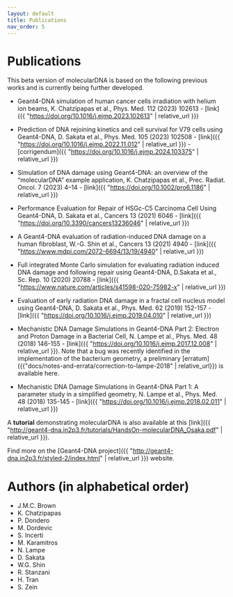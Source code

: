 ```yaml
---
layout: default
title: Publications
nav_order: 5
---
```


# Publications
This beta version of molecularDNA is based on the following previous works and is currently being further developed.

- Geant4-DNA simulation of human cancer cells irradiation with helium ion beams, K. Chatzipapas et al., Phys. Med. 112 (2023) 102613 - [link]({{ "https://doi.org/10.1016/j.ejmp.2023.102613" | relative_url }})

- Prediction of DNA rejoining kinetics and cell survival for V79 cells using Geant4-DNA, D. Sakata et al., Phys. Med. 105 (2023) 102508 - [link]({{ "https://doi.org/10.1016/j.ejmp.2022.11.012" | relative_url }}) - [corrigendum]({{ "https://doi.org/10.1016/j.ejmp.2024.103375" | relative_url }})

- Simulation of DNA damage using Geant4-DNA: an overview of the “molecularDNA” example application, K. Chatzipapas et al., Prec. Radiat. Oncol. 7 (2023) 4–14 - [link]({{ "https://doi.org/10.1002/pro6.1186" | relative_url }})

- Performance Evaluation for Repair of HSGc-C5 Carcinoma Cell Using Geant4-DNA, D. Sakata et al., Cancers 13 (2021) 6046 - [link]({{ "https://doi.org/10.3390/cancers13236046" | relative_url }})

- A Geant4-DNA evaluation of radiation-induced DNA damage on a human fibroblast, W.-G. Shin et al., Cancers 13 (2021) 4940 - [link]({{ "https://www.mdpi.com/2072-6694/13/19/4940" | relative_url }})

- Full integrated Monte Carlo simulation for evaluating radiation induced DNA damage and following repair using Geant4-DNA, D.Sakata et al., Sc. Rep. 10 (2020) 20788 - [link]({{ "https://www.nature.com/articles/s41598-020-75982-x" | relative_url }})

- Evaluation of early radiation DNA damage in a fractal cell nucleus model using Geant4-DNA, D. Sakata et al., Phys. Med. 62 (2019) 152-157 - [link]({{ "https://doi.org/10.1016/j.ejmp.2019.04.010" | relative_url }})

- Mechanistic DNA Damage Simulations in Geant4-DNA Part 2: Electron and Proton Damage in a Bacterial Cell, N. Lampe et al., Phys. Med. 48 (2018) 146-155 - [link]({{ "https://doi.org/10.1016/j.ejmp.2017.12.008" | relative_url }}). Note that a bug was recently identified in the implementation of the bacterium geometry, a preliminary [erratum]({{"docs/notes-and-errata/correction-to-lampe-2018" | relative_url}}) is available here.

- Mechanistic DNA Damage Simulations in Geant4-DNA Part 1: A parameter study in a simplified geometry, N. Lampe et al., Phys. Med. 48 (2018) 135-145 - [link]({{ "https://doi.org/10.1016/j.ejmp.2018.02.011" | relative_url }})

A **tutorial** demonstrating molecularDNA is also available at this [link]({{ "http://geant4-dna.in2p3.fr/tutorials/HandsOn-molecularDNA_Osaka.pdf" | relative_url }}).

Find more on the [Geant4-DNA project]({{ "http://geant4-dna.in2p3.fr/styled-2/index.html" | relative_url }}) website.

# Authors (in alphabetical order)

- J.M.C. Brown
- K. Chatzipapas
- P. Dondero
- M. Dordevic
- S. Incerti
- M. Karamitros
- N. Lampe
- D. Sakata
- W.G. Shin
- R. Stanzani
- H. Tran
- S. Zein
